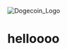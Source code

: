 ![Dogecoin_Logo](https://user-images.githubusercontent.com/75984886/131658617-b054c352-63ba-4b28-bba0-f2c2cfdde6e4.png)
# helloooo
